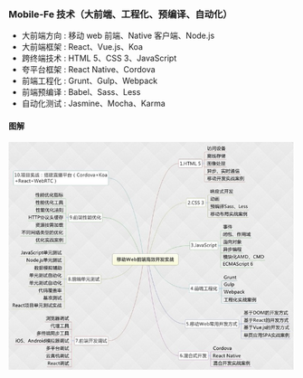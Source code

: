 ### Mobile-Fe 技术（大前端、工程化、预编译、自动化）
* 大前端方向 : 移动 web 前端、Native 客户端、Node.js
* 大前端框架 : React、Vue.js、Koa
* 跨终端技术 : HTML 5、CSS 3、JavaScript
* 夸平台框架 : React Native、Cordova
* 前端工程化 : Grunt、Gulp、Webpack
* 前端预编译 : Babel、Sass、Less
* 自动化测试 : Jasmine、Mocha、Karma

#### 图解
![移动前端技术图](mobile-web.jpg)
